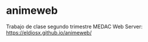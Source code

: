 # animeweb
Trabajo de clase segundo trimestre MEDAC
Web Server: https://eldiosx.github.io/animeweb/
